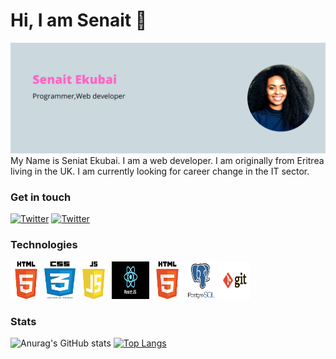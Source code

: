 <h1>Hi, I am Senait 👋</h1>
<img src="banner.png">
My Name is Seniat Ekubai. I am a web developer.
I am originally from Eritrea living in the UK.
I am currently looking for career change in the IT sector.

<h3>Get in touch</h3>

[![Twitter](https://img.shields.io/badge/Gmail-D14836?style=for-the-badge&logo=gmail&logoColor=white)](senaitekubai@gmail.com)
[![Twitter](https://img.shields.io/badge/LinkedIn-0077B5?style=for-the-badge&logo=linkedin&logoColor=white)](https://www.linkedin.com/in/senait-ekubai/)

<h3>Technologies</h3>
<img src="html.png" width="50" height="60">
<img src="css.jpeg" width="50" height="60">
<img src="js.png" width="50" height="60">
<img src="react.png" width="60" height="60">
<img src="html.png" width="50" height="60">
<img src="psql.png" width="50" height="60">
<img src="git.png" width="50" height="60">

<h3>Stats</h3>

![Anurag's GitHub stats](https://github-readme-stats.vercel.app/api?username=SenaitEkubai&show_icons=true&theme=dark)
[![Top Langs](https://github-readme-stats.vercel.app/api/top-langs/?username=SenaitEkubai&show_icons=true&theme=dark)](https://github.com/SenaitEkubai/github-readme-stats)
